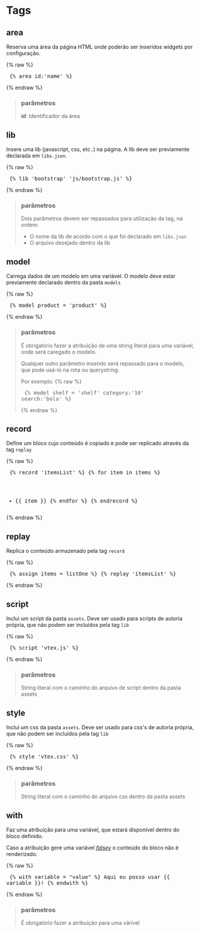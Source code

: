 # Tags

## area

Reserva uma área da página HTML onde poderão ser inseridos widgets por configuração.

{% raw %}<pre>
{% area id:'name' %}
</pre>{% endraw %}

>### parâmetros
>
>**_id_**: Identificador da área

## lib

Insere uma lib (javascript, css, etc..) na página. A lib deve ser previamente declarada em `libs.json`.

{% raw %}<pre>
{% lib 'bootstrap' 'js/bootstrap.js' %}
</pre>{% endraw %}

>### parâmetros
>
>Dois parâmetros devem ser repassados para utilização da tag, na ordem:
>
>- O nome da lib de acordo com o que foi declarado em `libs.json`
>- O arquivo desejado dentro da lib

## model

Carrega dados de um modelo em uma variável. O modelo deve estar previamente declarado dentro da pasta `models`

{% raw %}<pre>
{% model product = 'product' %}
</pre>{% endraw %}

>### parâmetros
>
>É obrigatório fazer a atribuição de uma string literal para uma variável, onde será caregado o modelo.
>
>Qualquer outro parâmetro inserido será repassado para o modelo, que pode usá-lo na rota ou querystring.
>
> Por exemplo:
>{% raw %}<pre>
>{% model shelf = 'shelf' category:'10' search:'bola' %}
></pre>{% endraw %}

## record

Define um bloco cujo conteúdo é copiado e pode ser replicado através da tag `replay`

{% raw %}<pre>
{% record 'itemsList' %}
{% for item in items %}
- {{ item }}
{% endfor %}
{% endrecord %}
</pre>{% endraw %}

## replay

Replica o conteúdo armazenado pela tag `record`

{% raw %}<pre>
{% assign items = listOne %}
{% replay 'itemsList' %}
</pre>{% endraw %}

## script

Inclui um script da pasta `assets`. Deve ser usado para scripts de autoria própria, que não podem ser incluídos pela tag `lib`

{% raw %}<pre>
{% script 'vtex.js' %}
</pre>{% endraw %}

>### parâmetros
>
>String literal com o caminho do arquivo de script dentro da pasta assets

## style

Inclui um css da pasta `assets`. Deve ser usado para css's de autoria própria, que não podem ser incluídos pela tag `lib`

{% raw %}<pre>
{% style 'vtex.css' %}
</pre>{% endraw %}

>### parâmetros
>
>String literal com o caminho do arquivo css dentro da pasta assets

## with

Faz uma atribuição para uma variável, que estará disponível dentro do bloco definido.

Caso a atribuição gere uma variável [*falsey*](http://james.padolsey.com/javascript/truthy-falsey/) o conteúdo do bloco não é renderizado.

{% raw %}<pre>
{% with variable = "value" %}
Aqui eu posso usar {{ variable }}!
{% endwith %}
</pre>{% endraw %}

>### parâmetros
>
>É obrigatório fazer a atribuição para uma várivel